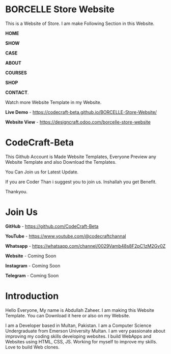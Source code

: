 # BORCELLE Store Website
This is a Website of Store. I am make Following Section in this Website.

**HOME**

**SHOW**

**CASE** 

**ABOUT** 

**COURSES** 

**SHOP** 

**CONTACT**.

Watch more Website Template in my Website.

**Live Demo** - https://codecraft-beta.github.io/BORCELLE-Store-Website/

**Website View** - https://designcraft.odoo.com/borcelle-store-website

# CodeCraft-Beta

This Github Account is Made Website Templates, Everyone Preview any Website Template and also Download the Templates.

You Can Join us for Latest Update. 

If you are Coder Than i suggest you to join us. Inshallah you get Benefit.

Thankyou.

# Join Us

**GitHub** - https://github.com/CodeCraft-Beta

**YouTube** - https://www.youtube.com/@codecraftchannal

**Whatsapp** - https://whatsapp.com/channel/0029Vamb48s8F2pC1zM2Gv0Z

**Website** - Coming Soon

**Instagram** - Coming Soon

**Telegram** - Coming Soon

# Introduction

Hello Everyone, My name is Abdullah Zaheer. I am making this Website Template. You can Download it here or also on my Website.

I am a Developer based in Multan, Pakistan. I am a Computer Science Undergraduate from Emerson University Multan. I am very passionate about improving my coding skills developing websites. I build WebApps and Websites using HTML, CSS, JS. Working for myself to improve my skills. Love to build Web clones.


